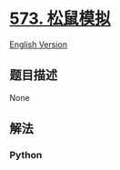 # [573. 松鼠模拟](https://leetcode-cn.com/problems/squirrel-simulation)

[English Version](/leetcode/0500-0599/0573.Squirrel%20Simulation/README_EN.md)

## 题目描述

<!-- 这里写题目描述 -->

None

## 解法

<!-- 这里可写通用的实现逻辑 -->

<!-- tabs:start -->

### **Python**

<!-- 这里可写当前语言的特殊实现逻辑 -->

```python

```

<!-- tabs:end -->
